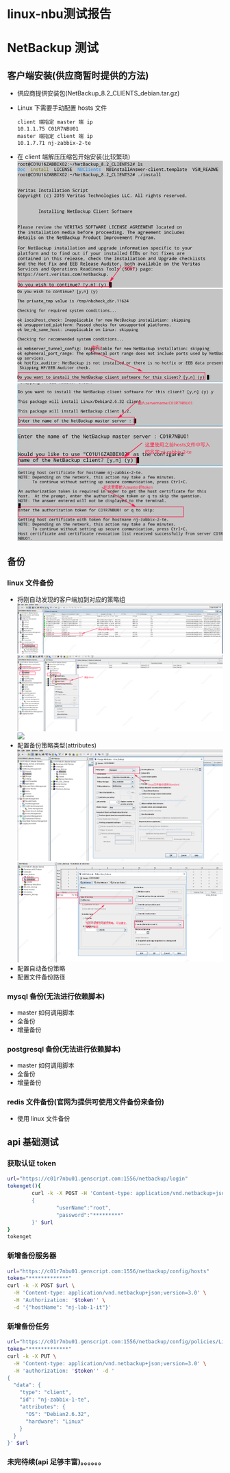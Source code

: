 # linux-nbu测试报告


# NetBackup 测试

## 客户端安装(供应商暂时提供的方法)

- 供应商提供安装包(NetBackup_8.2_CLIENTS_debian.tar.gz)
- Linux 下需要手动配置 hosts 文件

  ```
  client 端指定 master 端 ip
  10.1.1.75 C01R7NBU01
  master 端指定 client 端 ip
  10.1.7.71 nj-zabbix-2-te
  ```

- 在 client 端解压压缩包开始安装(比较繁琐)
  ![](https://raw.githubusercontent.com/gaojila/images/master/linux-nbu%E6%B5%8B%E8%AF%95%E6%8A%A5%E5%91%8A/20200102-132007.png)
  ![](https://raw.githubusercontent.com/gaojila/images/master/linux-nbu%E6%B5%8B%E8%AF%95%E6%8A%A5%E5%91%8A/20200102-132432.png)
  ![](https://raw.githubusercontent.com/gaojila/images/master/linux-nbu%E6%B5%8B%E8%AF%95%E6%8A%A5%E5%91%8A/20200102-132609.png)
  ![](https://raw.githubusercontent.com/gaojila/images/master/linux-nbu%E6%B5%8B%E8%AF%95%E6%8A%A5%E5%91%8A/20200102-132749.png)
  ![](https://raw.githubusercontent.com/gaojila/images/master/linux-nbu%E6%B5%8B%E8%AF%95%E6%8A%A5%E5%91%8A/20200102-133213.png)

## 备份

### linux 文件备份

- 将刚自动发现的客户端加到对应的策略组
  ![](https://raw.githubusercontent.com/gaojila/images/master/linux-nbu%E6%B5%8B%E8%AF%95%E6%8A%A5%E5%91%8A/20200102-134934.png)
  ![](https://raw.githubusercontent.com/gaojila/images/master/linux-nbu%E6%B5%8B%E8%AF%95%E6%8A%A5%E5%91%8A/20200102-135208.png)
  ![](https://raw.githubusercontent.com/gaojila/images/master/linux-nbu%E6%B5%8B%E8%AF%95%E6%8A%A5%E5%91%8A/20200102-135343.png)
- 配置备份策略类型(attributes)
  ![](https://raw.githubusercontent.com/gaojila/images/master/linux-nbu%E6%B5%8B%E8%AF%95%E6%8A%A5%E5%91%8A/20200102-140028.png)
  ![](https://raw.githubusercontent.com/gaojila/images/master/linux-nbu%E6%B5%8B%E8%AF%95%E6%8A%A5%E5%91%8A/20200102-140209.png)
- 配置自动备份策略
- 配置文件备份路径

### mysql 备份(无法进行依赖脚本)

- master 如何调用脚本
- 全备份
- 增量备份

### postgresql 备份(无法进行依赖脚本)

- master 如何调用脚本
- 全备份
- 增量备份

### redis 文件备份(官网为提供可使用文件备份来备份)

- 使用 linux 文件备份

## api 基础测试

### 获取认证 token

```bash
url="https://c01r7nbu01.genscript.com:1556/netbackup/login"
tokenget(){
        curl -k -X POST -H 'Content-type: application/vnd.netbackup+json;version=1.0' -d '
        {
                "userName":"root",
                "password":"*********"
        }' $url
}
tokenget
```

### 新增备份服务器

```bash
url="https://c01r7nbu01.genscript.com:1556/netbackup/config/hosts"
token="*************"
curl -k -X POST $url \
  -H 'Content-type: application/vnd.netbackup+json;version=3.0' \
  -H 'Authorization: '$token'' \
  -d '{"hostName": "nj-lab-1-it"}'
```

### 新增备份任务

```bash
url="https://c01r7nbu01.genscript.com:1556/netbackup/config/policies/Linux_Bakcup/clients/nj-zabbix-1-te"
token="*************"
curl -k -X PUT \
  -H 'Content-type: application/vnd.netbackup+json;version=3.0' \
  -H 'authorization: '$token'' -d '
{
  "data": {
    "type": "client",
    "id": "nj-zabbix-1-te",
    "attributes": {
      "OS": "Debian2.6.32",
      "hardware": "Linux"
    }
  }
}' $url
```

### 未完待续(api 足够丰富)。。。。。。

